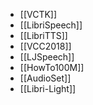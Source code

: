 - [[VCTK]]
- [[LibriSpeech]]
- [[LibriTTS]]
- [[VCC2018]]
- [[LJSpeech]]
- [[HowTo100M]]
- [[AudioSet]]
- [[Libri-Light]]